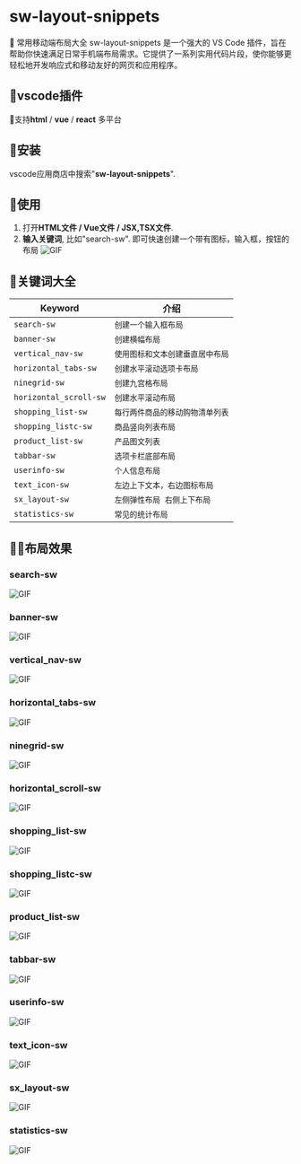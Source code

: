 # sw-layout-snippets
🦕 常用移动端布局大全
sw-layout-snippets 是一个强大的 VS Code 插件，旨在帮助你快速满足日常手机端布局需求。它提供了一系列实用代码片段，使你能够更轻松地开发响应式和移动友好的网页和应用程序。

## 🍭vscode插件
🦕支持**html** / **vue** / **react** 多平台

## 🍭安装
vscode应用商店中搜索"**sw-layout-snippets**".

## 🍭使用
1. 打开**HTML文件 / Vue文件 / JSX,TSX文件**.
2. **输入关键词**, 比如"search-sw".
即可快速创建一个带有图标，输入框，按钮的布局
![GIF](https://raw.githubusercontent.com/QShengW/demo-gif/main/search-sw.gif)

## 🍭关键词大全
| Keyword | 介绍 |
| ------ | ------------ |
| `search-sw` | `创建一个输入框布局` |
| `banner-sw` | `创建横幅布局` |
| `vertical_nav-sw` | `使用图标和文本创建垂直居中布局` |
| `horizontal_tabs-sw` | `创建水平滚动选项卡布局` |
| `ninegrid-sw` | `创建九宫格布局` |
| `horizontal_scroll-sw` | `创建水平滚动布局` |
| `shopping_list-sw` | `每行两件商品的移动购物清单列表` |
| `shopping_listc-sw` | `商品竖向列表布局` |
| `product_list-sw` | `产品图文列表` |
| `tabbar-sw` | `选项卡栏底部布局` |
| `userinfo-sw` | `个人信息布局` |
| `text_icon-sw` | `左边上下文本，右边图标布局` |
| `sx_layout-sw` | `左侧弹性布局 右侧上下布局` |
| `statistics-sw` | `常见的统计布局` |

## 👩‍🏫布局效果
### search-sw
![GIF](https://raw.githubusercontent.com/QShengW/demo-gif/main/search-sw.gif)
### banner-sw
![GIF](https://raw.githubusercontent.com/QShengW/demo-gif/main/banner-sw.gif)
### vertical_nav-sw
![GIF](https://raw.githubusercontent.com/QShengW/demo-gif/main/vertical_nav-sw.gif)
### horizontal_tabs-sw
![GIF](https://raw.githubusercontent.com/QShengW/demo-gif/main/horizontal_tabs-sw.gif)
### ninegrid-sw
![GIF](https://raw.githubusercontent.com/QShengW/demo-gif/main/ninegrid-sw.gif)
### horizontal_scroll-sw
![GIF](https://raw.githubusercontent.com/QShengW/demo-gif/main/horizontal_scroll-sw.gif)
### shopping_list-sw
![GIF](https://raw.githubusercontent.com/QShengW/demo-gif/main/shopping_list-sw.gif)
### shopping_listc-sw
![GIF](https://raw.githubusercontent.com/QShengW/demo-gif/main/shopping_listc-sw.gif)
### product_list-sw
![GIF](https://raw.githubusercontent.com/QShengW/demo-gif/main/product_list-sw.gif)
### tabbar-sw
![GIF](https://raw.githubusercontent.com/QShengW/demo-gif/main/tabbar-sw.gif)
### userinfo-sw
![GIF](https://raw.githubusercontent.com/QShengW/demo-gif/main/userinfo-sw.gif)
### text_icon-sw
![GIF](https://raw.githubusercontent.com/QShengW/demo-gif/main/text_icon-sw.gif)
### sx_layout-sw
![GIF](https://raw.githubusercontent.com/QShengW/demo-gif/main/sx_layout-sw.gif)
### statistics-sw
![GIF](https://raw.githubusercontent.com/QShengW/demo-gif/main/statistics-sw.gif)
